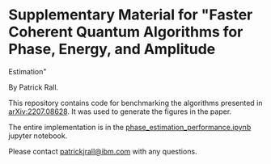 # Supplementary Material for "Faster Coherent Quantum Algorithms for Phase, Energy, and Amplitude
Estimation"

By Patrick Rall.

This repository contains code for benchmarking the algorithms presented in [arXiv:2207.08628](https://arxiv.org/abs/2207.08628). It was used to generate the figures in the paper.

The entire implementation is in the [phase_estimation_performance.ipynb](phase_estimation_performance.ipynb) jupyter notebook.

Please contact patrickjrall@ibm.com with any questions.
